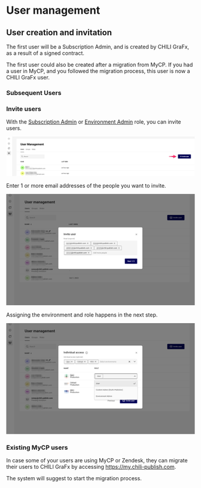 # User management

## User creation and invitation

The first user will be a Subscription Admin, and is created by CHILI GraFx, as a result of a signed contract.

The first user could also be created after a migration from MyCP. If you had a user in MyCP, and you followed the migration process, this user is now a CHILI GraFx user.

### Subsequent Users

### Invite users

With the [Subscription Admin](/CHILI-GraFx/users/roles/#subscription-admin) or [Environment Admin](/CHILI-GraFx/users/roles/#environment-admin) role, you can invite users.

![Invite Users](invite-users-start.png)

Enter 1 or more email addresses of the people you want to invite.

![Invite Users](invite-users.png)

Assigning the environment and role happens in the next step.

![Invite Users](invite-role.png)

### Existing MyCP users

In case some of your users are using MyCP or Zendesk, they can migrate their users to CHILI GraFx by accessing https://my.chili-publish.com.

The system will suggest to start the migration process.